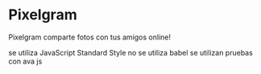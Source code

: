 # Pixelgram
Pixelgram comparte fotos con tus amigos online!

se utiliza JavaScript Standard Style
no se utiliza babel
se utilizan pruebas con ava js